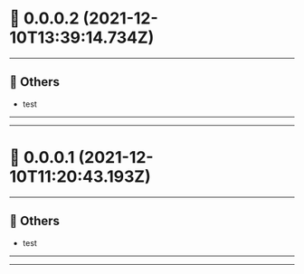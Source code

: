 # :confetti_ball: 0.0.0.2 (2021-12-10T13:39:14.734Z)
- - -
## :newspaper: Others
* test
- - -
- - -
# :confetti_ball: 0.0.0.1 (2021-12-10T11:20:43.193Z)
- - -
## :newspaper: Others
* test
- - -
- - -
